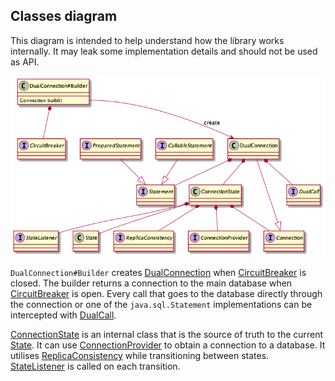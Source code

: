 ## Classes diagram

This diagram is intended to help understand how the library works internally. It may leak some implementation details and should not be used as API.

![Classes diagram](classes-overview.png)

`DualConnection#Builder` creates [DualConnection](../src/main/java/com/atlassian/db/replica/api/DualConnection.java) when
[CircuitBreaker](../src/main/java/com/atlassian/db/replica/spi/circuitbreaker/CircuitBreaker.java) is closed.
The builder returns a connection to the main database when [CircuitBreaker](../src/main/java/com/atlassian/db/replica/spi/circuitbreaker/CircuitBreaker.java)
is open.
Every call that goes to the database directly through the connection or
one of the `java.sql.Statement` implementations can be intercepted with
[DualCall](../src/main/java/com/atlassian/db/replica/spi/DualCall.java).

[ConnectionState](../src/main/java/com/atlassian/db/replica/internal/state/ConnectionState.java) is an internal class
that is the source of truth to the current [State](../src/main/java/com/atlassian/db/replica/api/state/State.java).
It can use [ConnectionProvider](../src/main/java/com/atlassian/db/replica/spi/ConnectionProvider.java)
to obtain a connection to a database. It utilises
[ReplicaConsistency](../src/main/java/com/atlassian/db/replica/spi/ReplicaConsistency.java) while transitioning
between states. [StateListener](../src/main/java/com/atlassian/db/replica/spi/state/StateListener.java) is called on each transition.
